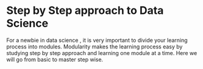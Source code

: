 # Step by Step approach to Data Science 
For a newbie in data science , it is very important to divide your learning process into modules. Modularity makes the learning process easy by studying step by step approach and learning one module at a time.
Here we will go from basic to master step wise.
